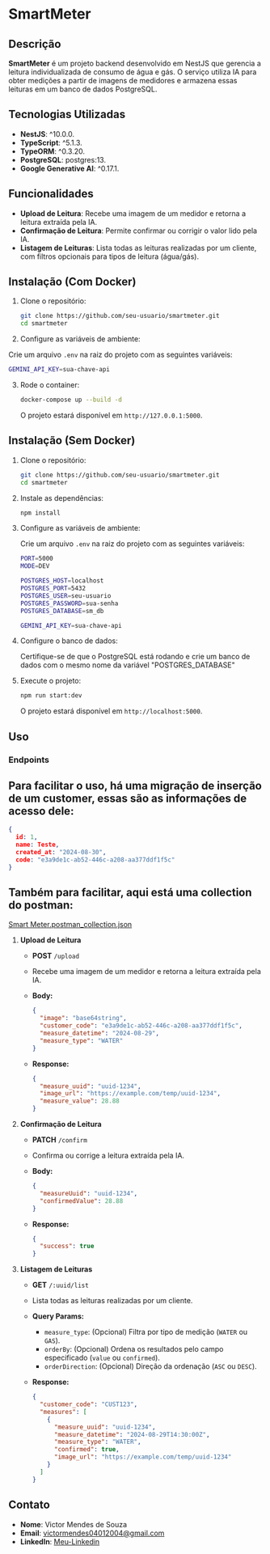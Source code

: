 # SmartMeter

## Descrição

**SmartMeter** é um projeto backend desenvolvido em NestJS que gerencia a leitura individualizada de consumo de água e gás. O serviço utiliza IA para obter medições a partir de imagens de medidores e armazena essas leituras em um banco de dados PostgreSQL.

## Tecnologias Utilizadas

- **NestJS**: ^10.0.0.
- **TypeScript**: ^5.1.3.
- **TypeORM**: ^0.3.20.
- **PostgreSQL**: postgres:13.
- **Google Generative AI**: ^0.17.1.

## Funcionalidades

- **Upload de Leitura**: Recebe uma imagem de um medidor e retorna a leitura extraída pela IA.
- **Confirmação de Leitura**: Permite confirmar ou corrigir o valor lido pela IA.
- **Listagem de Leituras**: Lista todas as leituras realizadas por um cliente, com filtros opcionais para tipos de leitura (água/gás).

## Instalação (Com Docker)

1. Clone o repositório:

   ```bash
   git clone https://github.com/seu-usuario/smartmeter.git
   cd smartmeter
   ```

 2. Configure as variáveis de ambiente:

   Crie um arquivo `.env` na raiz do projeto com as seguintes variáveis:

   ```bash
   GEMINI_API_KEY=sua-chave-api
   ```

3. Rode o container:

   ```bash
   docker-compose up --build -d
   ```

   O projeto estará disponível em `http://127.0.0.1:5000`.

## Instalação (Sem Docker)

1. Clone o repositório:

   ```bash
   git clone https://github.com/seu-usuario/smartmeter.git
   cd smartmeter
   ```

2. Instale as dependências:

   ```bash
   npm install
   ```

3. Configure as variáveis de ambiente:

   Crie um arquivo `.env` na raiz do projeto com as seguintes variáveis:

   ```bash
   PORT=5000
   MODE=DEV

   POSTGRES_HOST=localhost
   POSTGRES_PORT=5432
   POSTGRES_USER=seu-usuario
   POSTGRES_PASSWORD=sua-senha
   POSTGRES_DATABASE=sm_db

   GEMINI_API_KEY=sua-chave-api
   ```

4. Configure o banco de dados:

   Certifique-se de que o PostgreSQL está rodando e crie um banco de dados com o mesmo nome da variável "POSTGRES_DATABASE"

5. Execute o projeto:

   ```bash
   npm run start:dev
   ```

   O projeto estará disponível em `http://localhost:5000`.

## Uso

### Endpoints

## Para facilitar o uso, há uma migração de inserção de um customer, essas são as informações de acesso dele:
```json
{
  id: 1,
  name: Teste,
  created_at: "2024-08-30",
  code: "e3a9de1c-ab52-446c-a208-aa377ddf1f5c"
}
```

## Também para facilitar, aqui está uma collection do postman:
[Smart Meter.postman_collection.json](https://github.com/user-attachments/files/16823088/Smart.Meter.postman_collection.json)


1. **Upload de Leitura**

   - **POST** `/upload`
   - Recebe uma imagem de um medidor e retorna a leitura extraída pela IA.
   - **Body:**

     ```json
     {
       "image": "base64string",
       "customer_code": "e3a9de1c-ab52-446c-a208-aa377ddf1f5c",
       "measure_datetime": "2024-08-29",
       "measure_type": "WATER"
     }
     ```

   - **Response:**

     ```json
     {
       "measure_uuid": "uuid-1234",
       "image_url": "https://example.com/temp/uuid-1234",
       "measure_value": 28.88
     }
     ```

2. **Confirmação de Leitura**

   - **PATCH** `/confirm`
   - Confirma ou corrige a leitura extraída pela IA.
   - **Body:**

     ```json
     {
       "measureUuid": "uuid-1234",
       "confirmedValue": 28.88
     }
     ```

   - **Response:**

     ```json
     {
       "success": true
     }
     ```

3. **Listagem de Leituras**

   - **GET** `/:uuid/list`
   - Lista todas as leituras realizadas por um cliente.
   - **Query Params:**
     - `measure_type`: (Opcional) Filtra por tipo de medição (`WATER` ou `GAS`).
     - `orderBy`: (Opcional) Ordena os resultados pelo campo especificado (`value` ou `confirmed`).
     - `orderDirection`: (Opcional) Direção da ordenação (`ASC` ou `DESC`).

   - **Response:**

     ```json
     {
       "customer_code": "CUST123",
       "measures": [
         {
           "measure_uuid": "uuid-1234",
           "measure_datetime": "2024-08-29T14:30:00Z",
           "measure_type": "WATER",
           "confirmed": true,
           "image_url": "https://example.com/temp/uuid-1234"
         }
       ]
     }
     ```

## Contato

- **Nome**: Victor Mendes de Souza
- **Email**: victormendes04012004@gmail.com
- **LinkedIn**: [Meu-Linkedin](https://www.linkedin.com/in/viktormnds/)
